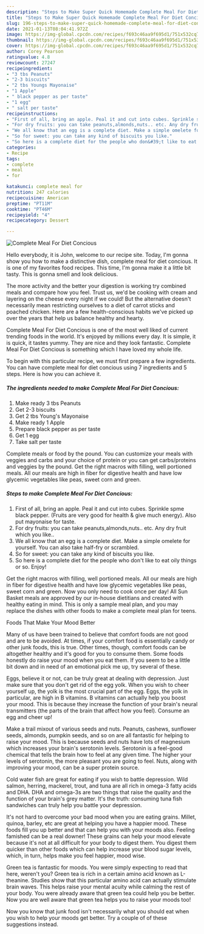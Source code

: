 ```yaml
---
description: "Steps to Make Super Quick Homemade Complete Meal For Diet Concious"
title: "Steps to Make Super Quick Homemade Complete Meal For Diet Concious"
slug: 196-steps-to-make-super-quick-homemade-complete-meal-for-diet-concious
date: 2021-01-13T08:04:41.972Z
image: https://img-global.cpcdn.com/recipes/f693c46aa9f695d1/751x532cq70/complete-meal-for-diet-concious-recipe-main-photo.jpg
thumbnail: https://img-global.cpcdn.com/recipes/f693c46aa9f695d1/751x532cq70/complete-meal-for-diet-concious-recipe-main-photo.jpg
cover: https://img-global.cpcdn.com/recipes/f693c46aa9f695d1/751x532cq70/complete-meal-for-diet-concious-recipe-main-photo.jpg
author: Corey Pearson
ratingvalue: 4.8
reviewcount: 27247
recipeingredient:
- "3 tbs Peanuts"
- "2-3 biscuits"
- "2 tbs Youngs Mayonaise"
- "1 Apple"
- " black pepper as per taste"
- "1 egg"
- " salt per taste"
recipeinstructions:
- "First of all, bring an apple. Peal it and cut into cubes. Sprinkle spme black pepper. (Fruits are very good for health &amp; give much energy). Also put mayonaise for taste."
- "For dry fruits: you can take peanuts,almonds,nuts.. etc. Any dry fruit which you like.."
- "We all know that an egg is a complete diet. Make a simple omelete for yourself. You can also take half-fry or scrambled."
- "So for sweet: you can take any kind of biscuits you like."
- "So here is a complete diet for the people who don&#39;t like to eat oily things or so. Enjoy!"
categories:
- Recipe
tags:
- complete
- meal
- for

katakunci: complete meal for 
nutrition: 247 calories
recipecuisine: American
preptime: "PT11M"
cooktime: "PT46M"
recipeyield: "4"
recipecategory: Dessert

---
```



![Complete Meal For Diet Concious](https://img-global.cpcdn.com/recipes/f693c46aa9f695d1/751x532cq70/complete-meal-for-diet-concious-recipe-main-photo.jpg)

Hello everybody, it is John, welcome to our recipe site. Today, I'm gonna show you how to make a distinctive dish, complete meal for diet concious. It is one of my favorites food recipes. This time, I'm gonna make it a little bit tasty. This is gonna smell and look delicious.

The more activity and the better your digestion is working try combined meals and compare how you feel. Trust us, we&#39;d be cooking with cream and layering on the cheese every night if we could! But the alternative doesn&#39;t necessarily mean restricting ourselves to a diet of carrot sticks and poached chicken. Here are a few health-conscious habits we&#39;ve picked up over the years that help us balance healthy and hearty.

Complete Meal For Diet Concious is one of the most well liked of current trending foods in the world. It's enjoyed by millions every day. It is simple, it is quick, it tastes yummy. They are nice and they look fantastic. Complete Meal For Diet Concious is something which I have loved my whole life.


To begin with this particular recipe, we must first prepare a few ingredients. You can have complete meal for diet concious using 7 ingredients and 5 steps. Here is how you can achieve it.

<!--inarticleads1-->

##### The ingredients needed to make Complete Meal For Diet Concious:

1. Make ready 3 tbs Peanuts
1. Get 2-3 biscuits
1. Get 2 tbs Young&#39;s Mayonaise
1. Make ready 1 Apple
1. Prepare  black pepper as per taste
1. Get 1 egg
1. Take  salt per taste


Complete meals or food by the pound. You can customize your meals with veggies and carbs and your choice of protein or you can get carbs/proteins and veggies by the pound. Get the right macros with filling, well portioned meals. All our meals are high in fiber for digestive health and have low glycemic vegetables like peas, sweet corn and green. 

<!--inarticleads2-->

##### Steps to make Complete Meal For Diet Concious:

1. First of all, bring an apple. Peal it and cut into cubes. Sprinkle spme black pepper. (Fruits are very good for health &amp; give much energy). Also put mayonaise for taste.
1. For dry fruits: you can take peanuts,almonds,nuts.. etc. Any dry fruit which you like..
1. We all know that an egg is a complete diet. Make a simple omelete for yourself. You can also take half-fry or scrambled.
1. So for sweet: you can take any kind of biscuits you like.
1. So here is a complete diet for the people who don&#39;t like to eat oily things or so. Enjoy!


Get the right macros with filling, well portioned meals. All our meals are high in fiber for digestive health and have low glycemic vegetables like peas, sweet corn and green. Now you only need to cook once per day! All Sun Basket meals are approved by our in-house dietitians and created with healthy eating in mind. This is only a sample meal plan, and you may replace the dishes with other foods to make a complete meal plan for teens. 

Foods That Make Your Mood Better


Many of us have been trained to believe that comfort foods are not good and are to be avoided. At times, if your comfort food is essentially candy or other junk foods, this is true. Other times, though, comfort foods can be altogether healthy and it's good for you to consume them. Some foods honestly do raise your mood when you eat them. If you seem to be a little bit down and in need of an emotional pick me up, try several of these.

Eggs, believe it or not, can be truly great at dealing with depression. Just make sure that you don't get rid of the egg yolk. When you wish to cheer yourself up, the yolk is the most crucial part of the egg. Eggs, the yolk in particular, are high in B vitamins. B vitamins can actually help you boost your mood. This is because they increase the function of your brain's neural transmitters (the parts of the brain that affect how you feel). Consume an egg and cheer up!

Make a trail mixout of various seeds and nuts. Peanuts, cashews, sunflower seeds, almonds, pumpkin seeds, and so on are all fantastic for helping to raise your mood. This is because seeds and nuts have lots of magnesium which increases your brain's serotonin levels. Serotonin is a feel-good chemical that tells the brain how to feel at any given time. The higher your levels of serotonin, the more pleasant you are going to feel. Nuts, along with improving your mood, can be a super protein source.

Cold water fish are great for eating if you wish to battle depression. Wild salmon, herring, mackerel, trout, and tuna are all rich in omega-3 fatty acids and DHA. DHA and omega-3s are two things that raise the quality and the function of your brain's grey matter. It's the truth: consuming tuna fish sandwiches can truly help you battle your depression. 

It's not hard to overcome your bad mood when you are eating grains. Millet, quinoa, barley, etc are great at helping you have a happier mood. These foods fill you up better and that can help you with your moods also. Feeling famished can be a real downer! These grains can help your mood elevate because it's not at all difficult for your body to digest them. You digest them quicker than other foods which can help increase your blood sugar levels, which, in turn, helps make you feel happier, mood wise.

Green tea is fantastic for moods. You were simply expecting to read that here, weren't you? Green tea is rich in a certain amino acid known as L-theanine. Studies show that this particular amino acid can actually stimulate brain waves. This helps raise your mental acuity while calming the rest of your body. You were already aware that green tea could help you be better. Now you are well aware that green tea helps you to raise your moods too!

Now you know that junk food isn't necessarily what you should eat when you wish to help your moods get better. Try  a  couple of  of  these  suggestions  instead.

